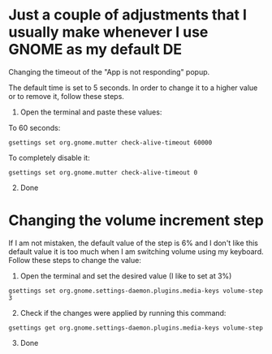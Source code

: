 # Just a couple of adjustments that I usually make whenever I use GNOME as my default DE

Changing the timeout of the "App is not responding" popup.

The default time is set to 5 seconds. In order to change it to a higher value or to remove it, follow these steps.

1. Open the terminal and paste these values:

To 60 seconds:
```plaintext 
gsettings set org.gnome.mutter check-alive-timeout 60000
```
To completely disable it:
```plaintext
gsettings set org.gnome.mutter check-alive-timeout 0
```
2. Done

# Changing the volume increment step

If I am not mistaken, the default value of the step is 6% and I don't like this default value it is too much when I am switching volume using my keyboard. Follow these steps to change the value:

1. Open the terminal and set the desired value (I like to set at 3%)
```plaintext
gsettings set org.gnome.settings-daemon.plugins.media-keys volume-step 3
```
2. Check if the changes were applied by running this command:
```plaintext
gsettings get org.gnome.settings-daemon.plugins.media-keys volume-step
```
3. Done
